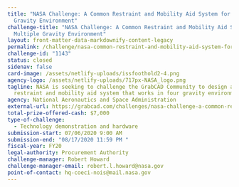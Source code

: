 ```yaml
---
title: "NASA Challenge: A Common Restraint and Mobility Aid System for Multiple
  Gravity Environment"
challenge-title: "NASA Challenge: A Common Restraint and Mobility Aid System for
  Multiple Gravity Environment"
layout: front-matter-data-markdownify-content-legacy
permalink: /challenge/nasa-common-restraint-and-mobility-aid-system-for-multiple-gravity-environment/
challenge-id: "1143"
status: closed
sidenav: false
card-image: /assets/netlify-uploads/issfoothold2-4.png
agency-logo: /assets/netlify-uploads/717px-NASA_logo.png
tagline: NASA is seeking to challenge the GrabCAD Community to design a common
  restraint and mobility aid system that works in four gravity environments.
agency: National Aeronautics and Space Administration
external-url: https://grabcad.com/challenges/nasa-challenge-a-common-restraint-and-mobility-aid-system-for-multiple-gravity-environments
total-prize-offered-cash: $7,000
type-of-challenge:
  - Technology demonstration and hardware
submission-start: 07/06/2020 9:00 AM
submission-end: "08/17/2020 11:59 PM "
fiscal-year: FY20
legal-authority: Procurement Authority
challenge-manager: Robert Howard
challenge-manager-email: robert.l.howard@nasa.gov
point-of-contact: hq-coeci-nois@mail.nasa.gov
---
```

